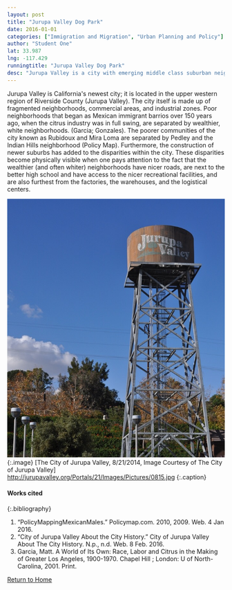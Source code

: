 ```yaml
---
layout: post
title: "Jurupa Valley Dog Park"
date: 2016-01-01
categories: ["Immigration and Migration", "Urban Planning and Policy"]
author: "Student One"
lat: 33.987
lng: -117.429
runningtitle: "Jurupa Valley Dog Park"
desc: "Jurupa Valley is a city with emerging middle class suburban neighborhoods, old barrios and the largest inland port in the country."
---
```

Jurupa Valley is California's newest city; it is located in the upper western region of Riverside County (Jurupa Valley). The city itself is made up of fragmented neighborhoods, commercial areas, and industrial zones. Poor neighborhoods that began as Mexican immigrant barrios over 150 years ago, when the citrus industry was in full swing, are separated by wealthier, white neighborhoods. (Garcia; Gonzales). The poorer communities of the city known as Rubidoux and Mira Loma are separated by Pedley and the Indian Hills neighborhood (Policy Map). Furthermore, the construction of newer suburbs has added to the disparities within the city. These disparities become physically visible when one pays attention to the fact that the wealthier (and often whiter) neighborhoods have nicer roads, are next to the better high school and have access to the nicer recreational facilities, and are also furthest from the factories, the warehouses, and the logistical centers.

![Image 1](images/Jurupa_1.jpg)
{:.image}
[The City of Jurupa Valley, 8/21/2014, Image Courtesy of The City of Jurupa Valley] http://jurupavalley.org/Portals/21/Images/Pictures/0815.jpg
{:.caption}

#### Works cited
{:.bibliography}
1. “PolicyMappingMexicanMales.” Policymap.com. 2010, 2009. Web. 4 Jan 2016.
2. “City of Jurupa Valley About the City History.” City of Jurupa Valley About The City History. N.p., n.d. Web. 8 Feb. 2016.
3. Garcia, Matt. A World of Its Own: Race, Labor and Citrus in the Making of Greater Los Angeles, 1900-1970. Chapel Hill ; London: U of North-Carolina, 2001. Print.

[Return to Home](https://uclachicanxstudies.github.io/BarrioSuburbanisms/)
